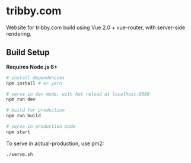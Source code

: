 # tribby.com

Website for tribby.com build using Vue 2.0 + vue-router, with server-side rendering.

## Build Setup

**Requires Node.js 6+**

``` bash
# install dependencies
npm install # or yarn

# serve in dev mode, with hot reload at localhost:8080
npm run dev

# build for production
npm run build

# serve in production mode
npm start
```

To serve in actual-production, use pm2:
```
./serve.sh
```
